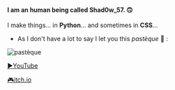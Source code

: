 #### I am an human being called Shad0w_57. 🙃
I make things... in __Python__... and sometimes in __CSS__...


* As I don't have a lot to say I let you this *pastèque* 🍉 :

![pastèque](https://user-images.githubusercontent.com/115649477/199962665-2fafd092-32f2-44e9-9f08-eef8db413079.png)

[▶YouTube](https://www.youtube.com/@shad0w-57/featured)

[🎮itch.io](https://shad0w-57.itch.io/)

<!---
Shad0w57/Shad0w57 is a ✨ special ✨ repository because its `README.md` (this file) appears on your GitHub profile.
You can click the Preview link to take a look at your changes.
--->
